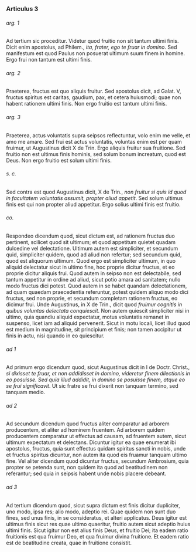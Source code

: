 ### Articulus 3

###### arg. 1
Ad tertium sic proceditur. Videtur quod fruitio non sit tantum ultimi finis. Dicit enim apostolus, ad Philem., *ita, frater, ego te fruar in domino*. Sed manifestum est quod Paulus non posuerat ultimum suum finem in homine. Ergo frui non tantum est ultimi finis.

###### arg. 2
Praeterea, fructus est quo aliquis fruitur. Sed apostolus dicit, ad Galat. V, fructus spiritus est caritas, gaudium, pax, et cetera huiusmodi; quae non habent rationem ultimi finis. Non ergo fruitio est tantum ultimi finis.

###### arg. 3
Praeterea, actus voluntatis supra seipsos reflectuntur, volo enim me velle, et amo me amare. Sed frui est actus voluntatis, voluntas enim est per quam fruimur, ut Augustinus dicit X de Trin. Ergo aliquis fruitur sua fruitione. Sed fruitio non est ultimus finis hominis, sed solum bonum increatum, quod est Deus. Non ergo fruitio est solum ultimi finis.

###### s. c.
Sed contra est quod Augustinus dicit, X de Trin., *non fruitur si quis id quod in facultatem voluntatis assumit, propter aliud appetit*. Sed solum ultimus finis est qui non propter aliud appetitur. Ergo solius ultimi finis est fruitio.

###### co.
Respondeo dicendum quod, sicut dictum est, ad rationem fructus duo pertinent, scilicet quod sit ultimum; et quod appetitum quietet quadam dulcedine vel delectatione. Ultimum autem est simpliciter, et secundum quid, simpliciter quidem, quod ad aliud non refertur; sed secundum quid, quod est aliquorum ultimum. Quod ergo est simpliciter ultimum, in quo aliquid delectatur sicut in ultimo fine, hoc proprie dicitur fructus, et eo proprie dicitur aliquis frui. Quod autem in seipso non est delectabile, sed tantum appetitur in ordine ad aliud, sicut potio amara ad sanitatem; nullo modo fructus dici potest. Quod autem in se habet quandam delectationem, ad quam quaedam praecedentia referuntur, potest quidem aliquo modo dici fructus, sed non proprie, et secundum completam rationem fructus, eo dicimur frui. Unde Augustinus, in X de Trin., dicit quod *fruimur cognitis in quibus voluntas delectata conquiescit*. Non autem quiescit simpliciter nisi in ultimo, quia quandiu aliquid expectatur, motus voluntatis remanet in suspenso, licet iam ad aliquid pervenerit. Sicut in motu locali, licet illud quod est medium in magnitudine, sit principium et finis; non tamen accipitur ut finis in actu, nisi quando in eo quiescitur.

###### ad 1
Ad primum ergo dicendum quod, sicut Augustinus dicit in I de Doctr. Christ., *si dixisset te fruar, et non addidisset in domino, videretur finem dilectionis in eo posuisse. Sed quia illud addidit, in domino se posuisse finem, atque eo se frui significavit*. Ut sic fratre se frui dixerit non tanquam termino, sed tanquam medio.

###### ad 2
Ad secundum dicendum quod fructus aliter comparatur ad arborem producentem, et aliter ad hominem fruentem. Ad arborem quidem producentem comparatur ut effectus ad causam, ad fruentem autem, sicut ultimum expectatum et delectans. Dicuntur igitur ea quae enumerat ibi apostolus, fructus, quia sunt effectus quidam spiritus sancti in nobis, unde et fructus spiritus dicuntur, non autem ita quod eis fruamur tanquam ultimo fine. Vel aliter dicendum quod dicuntur fructus, secundum Ambrosium, quia propter se petenda sunt, non quidem ita quod ad beatitudinem non referantur; sed quia in seipsis habent unde nobis placere debeant.

###### ad 3
Ad tertium dicendum quod, sicut supra dictum est finis dicitur dupliciter, uno modo, ipsa res; alio modo, adeptio rei. Quae quidem non sunt duo fines, sed unus finis, in se consideratus, et alteri applicatus. Deus igitur est ultimus finis sicut res quae ultimo quaeritur, fruitio autem sicut adeptio huius ultimi finis. Sicut igitur non est alius finis Deus, et fruitio Dei; ita eadem ratio fruitionis est qua fruimur Deo, et qua fruimur divina fruitione. Et eadem ratio est de beatitudine creata, quae in fruitione consistit.

